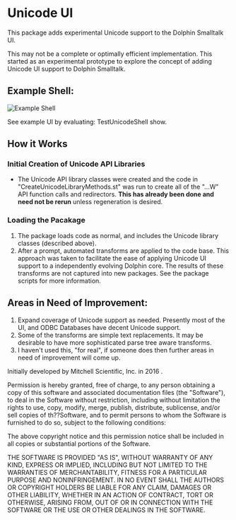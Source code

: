 # Unicode UI

This package adds experimental Unicode support to the Dolphin Smalltalk UI.

This may not be a complete or optimally efficient implementation.  This started as an experimental prototype to explore the concept of adding Unicode UI support to Dolphin Smalltalk.

## Example Shell:
![Example Shell](http://www.mitchellscientific.com/smalltalk/osds/unicode-ui/exp2/Exp2ScrnCap.png)

See example UI by evaluating:
	TestUnicodeShell show.

## How it Works
### Initial Creation of Unicode API Libraries
* The Unicode API library classes were created and the code in "CreateUnicodeLibraryMethods.st" was run to create all of the "...W" API function calls and redirectors.  **This has already been done and need not be rerun** unless regeneration is desired.
### Loading the Pacakage
1. The package loads code as normal, and includes the Unicode library classes (described above).
2. After a prompt, automated transforms are applied to the code base.  This approach was taken to facilitate the ease of applying Unicode UI support to a independently evolving Dolphin core.  The results of these transforms are not captured into new packages. See the package scripts for more information.

## Areas in Need of Improvement:
1. Expand coverage of Unicode support as needed.  Presently most of the UI, and ODBC Databases have decent Unicode support.
2. Some of the transforms are simple text replacements.  It may be desirable to have more sophisticated parse tree aware transforms.
3. I haven't used this, "for real", if someone does then further areas in need of improvement will come up.

Initially developed by Mitchell Scientific, Inc. in 2016 .

Permission is hereby granted, free of charge, to any person obtaining a copy of this software and associated documentation files (the "Software"), to deal in the Software without restriction, including without limitation the rights to use, copy, modify, merge, publish, distribute, sublicense, and/or sell copies of th??Software, and to permit persons to whom the Software is furnished to do so, subject to the following conditions:

The above copyright notice and this permission notice shall be included in all copies or substantial portions of the Software.

THE SOFTWARE IS PROVIDED "AS IS", WITHOUT WARRANTY OF ANY KIND, EXPRESS OR IMPLIED, INCLUDING BUT NOT LIMITED TO THE WARRANTIES OF MERCHANTABILITY, FITNESS FOR A PARTICULAR PURPOSE AND NONINFRINGEMENT. IN NO EVENT SHALL THE AUTHORS OR COPYRIGHT HOLDERS BE LIABLE FOR ANY CLAIM, DAMAGES OR OTHER LIABILITY, WHETHER IN AN ACTION OF CONTRACT, TORT OR OTHERWISE, ARISING FROM, OUT OF OR IN CONNECTION WITH THE SOFTWARE OR THE USE OR OTHER DEALINGS IN THE SOFTWARE.
